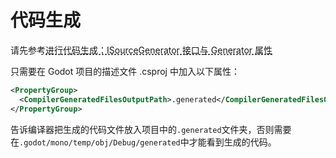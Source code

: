 # 代码生成
<p id="aBfMSqwqeM5NU33qhBKUGP">

请先参考<a href="#4oQt7rV17q6GhAuSh8vfBc" style="color:inherit;text-decoration:underline dashed;">进行代码生成：ISourceGenerator 接口与 Generator 属性</a>

</p>

<p id="223aSCcvWbUsxsFWKQqsLR">

只需要在 Godot 项目的描述文件 .csproj 中加入以下属性：

</p>

<p id="4JZXXbdc5bVN7ur7E64Jp2">

```XML
<PropertyGroup>
  <CompilerGeneratedFilesOutputPath>.generated</CompilerGeneratedFilesOutputPath>
</PropertyGroup>
```


</p>

<p id="nctpnH2St1M3nt8xXBFmGC">

告诉编译器把生成的代码文件放入项目中的`.generated`文件夹，否则需要在`.godot/mono/temp/obj/Debug/generated`中才能看到生成的代码。

</p>

<p id="uZDfH76F84BUfL3vXAuDfK">



</p>
